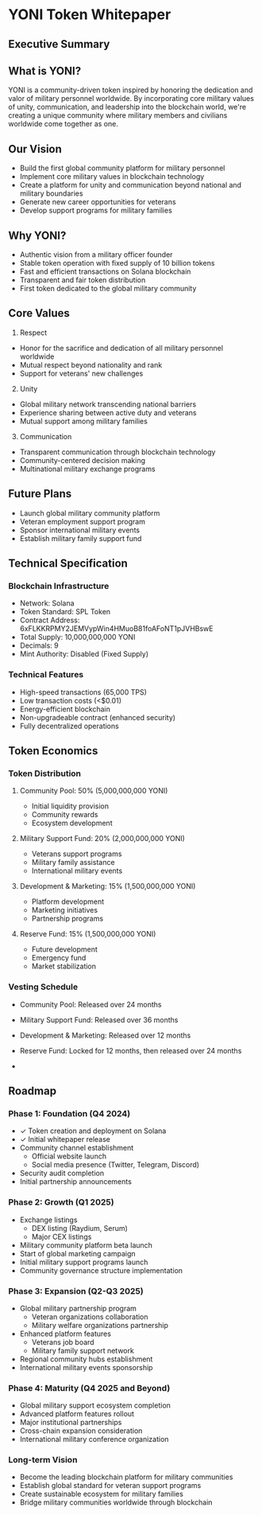 # YONI Token Whitepaper

## Executive Summary

## What is YONI?
YONI is a community-driven token inspired by honoring the dedication and valor of military 
personnel worldwide. By incorporating core military values of unity, communication, and 
leadership into the blockchain world, we're creating a unique community where military 
members and civilians worldwide come together as one.

## Our Vision
- Build the first global community platform for military personnel
- Implement core military values in blockchain technology
- Create a platform for unity and communication beyond national and military boundaries
- Generate new career opportunities for veterans
- Develop support programs for military families

## Why YONI?
- Authentic vision from a military officer founder
- Stable token operation with fixed supply of 10 billion tokens
- Fast and efficient transactions on Solana blockchain
- Transparent and fair token distribution
- First token dedicated to the global military community

## Core Values
1. Respect
- Honor for the sacrifice and dedication of all military personnel worldwide
- Mutual respect beyond nationality and rank
- Support for veterans' new challenges

2. Unity
- Global military network transcending national barriers
- Experience sharing between active duty and veterans
- Mutual support among military families

3. Communication
- Transparent communication through blockchain technology
- Community-centered decision making
- Multinational military exchange programs

## Future Plans
- Launch global military community platform
- Veteran employment support program
- Sponsor international military events
- Establish military family support fund

## Technical Specification

### Blockchain Infrastructure
- Network: Solana
- Token Standard: SPL Token
- Contract Address: 6xFLKKRPMY2JEMVypWin4HMuoB81foAFoNT1pJVHBswE
- Total Supply: 10,000,000,000 YONI
- Decimals: 9
- Mint Authority: Disabled (Fixed Supply)

### Technical Features
- High-speed transactions (65,000 TPS)
- Low transaction costs (<$0.01)
- Energy-efficient blockchain
- Non-upgradeable contract (enhanced security)
- Fully decentralized operations

## Token Economics

### Token Distribution
1. Community Pool: 50% (5,000,000,000 YONI)
   - Initial liquidity provision
   - Community rewards
   - Ecosystem development

2. Military Support Fund: 20% (2,000,000,000 YONI)
   - Veterans support programs
   - Military family assistance
   - International military events

3. Development & Marketing: 15% (1,500,000,000 YONI)
   - Platform development
   - Marketing initiatives
   - Partnership programs

4. Reserve Fund: 15% (1,500,000,000 YONI)
   - Future development
   - Emergency fund
   - Market stabilization

### Vesting Schedule
- Community Pool: Released over 24 months
- Military Support Fund: Released over 36 months
- Development & Marketing: Released over 12 months
- Reserve Fund: Locked for 12 months, then released over 24 months

- 
## Roadmap

### Phase 1: Foundation (Q4 2024)
- ✓ Token creation and deployment on Solana
- ✓ Initial whitepaper release
- Community channel establishment
  - Official website launch
  - Social media presence (Twitter, Telegram, Discord)
- Security audit completion
- Initial partnership announcements

### Phase 2: Growth (Q1 2025)
- Exchange listings
  - DEX listing (Raydium, Serum)
  - Major CEX listings
- Military community platform beta launch
- Start of global marketing campaign
- Initial military support programs launch
- Community governance structure implementation

### Phase 3: Expansion (Q2-Q3 2025)
- Global military partnership program
  - Veteran organizations collaboration
  - Military welfare organizations partnership
- Enhanced platform features
  - Veterans job board
  - Military family support network
- Regional community hubs establishment
- International military events sponsorship

### Phase 4: Maturity (Q4 2025 and Beyond)
- Global military support ecosystem completion
- Advanced platform features rollout
- Major institutional partnerships
- Cross-chain expansion consideration
- International military conference organization

### Long-term Vision
- Become the leading blockchain platform for military communities
- Establish global standard for veteran support programs
- Create sustainable ecosystem for military families
- Bridge military communities worldwide through blockchain
